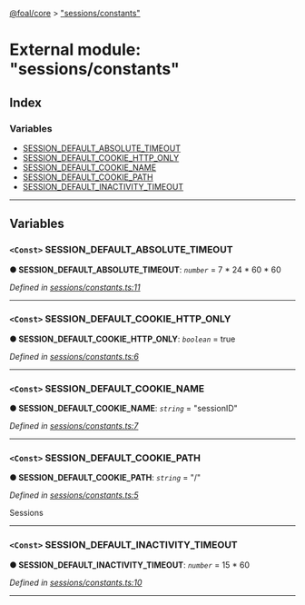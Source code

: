 [@foal/core](../README.md) > ["sessions/constants"](../modules/_sessions_constants_.md)

# External module: "sessions/constants"

## Index

### Variables

* [SESSION_DEFAULT_ABSOLUTE_TIMEOUT](_sessions_constants_.md#session_default_absolute_timeout)
* [SESSION_DEFAULT_COOKIE_HTTP_ONLY](_sessions_constants_.md#session_default_cookie_http_only)
* [SESSION_DEFAULT_COOKIE_NAME](_sessions_constants_.md#session_default_cookie_name)
* [SESSION_DEFAULT_COOKIE_PATH](_sessions_constants_.md#session_default_cookie_path)
* [SESSION_DEFAULT_INACTIVITY_TIMEOUT](_sessions_constants_.md#session_default_inactivity_timeout)

---

## Variables

<a id="session_default_absolute_timeout"></a>

### `<Const>` SESSION_DEFAULT_ABSOLUTE_TIMEOUT

**● SESSION_DEFAULT_ABSOLUTE_TIMEOUT**: *`number`* =  7 * 24 * 60 * 60

*Defined in [sessions/constants.ts:11](https://github.com/FoalTS/foal/blob/70cc46bd/packages/core/src/sessions/constants.ts#L11)*

___
<a id="session_default_cookie_http_only"></a>

### `<Const>` SESSION_DEFAULT_COOKIE_HTTP_ONLY

**● SESSION_DEFAULT_COOKIE_HTTP_ONLY**: *`boolean`* = true

*Defined in [sessions/constants.ts:6](https://github.com/FoalTS/foal/blob/70cc46bd/packages/core/src/sessions/constants.ts#L6)*

___
<a id="session_default_cookie_name"></a>

### `<Const>` SESSION_DEFAULT_COOKIE_NAME

**● SESSION_DEFAULT_COOKIE_NAME**: *`string`* = "sessionID"

*Defined in [sessions/constants.ts:7](https://github.com/FoalTS/foal/blob/70cc46bd/packages/core/src/sessions/constants.ts#L7)*

___
<a id="session_default_cookie_path"></a>

### `<Const>` SESSION_DEFAULT_COOKIE_PATH

**● SESSION_DEFAULT_COOKIE_PATH**: *`string`* = "/"

*Defined in [sessions/constants.ts:5](https://github.com/FoalTS/foal/blob/70cc46bd/packages/core/src/sessions/constants.ts#L5)*

Sessions

___
<a id="session_default_inactivity_timeout"></a>

### `<Const>` SESSION_DEFAULT_INACTIVITY_TIMEOUT

**● SESSION_DEFAULT_INACTIVITY_TIMEOUT**: *`number`* =  15 * 60

*Defined in [sessions/constants.ts:10](https://github.com/FoalTS/foal/blob/70cc46bd/packages/core/src/sessions/constants.ts#L10)*

___

